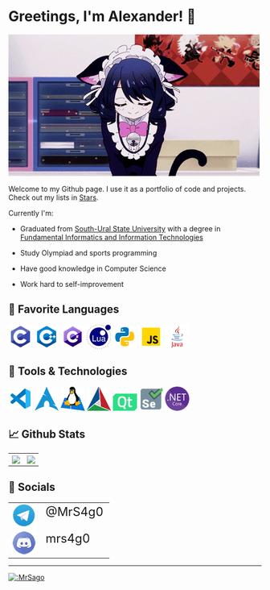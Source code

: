 # Greetings, I'm Alexander! 👋

[![neko](./img/neko.gif "(* ^ ω ^)")](https://www.youtube.com/watch?v=dQw4w9WgXcQ)

Welcome to my Github page. I use it as a portfolio of code and projects. Check out my lists in [Stars](https://github.com/MrSago?tab=stars).

Currently I'm:

- Graduated from [South-Ural State University](https://www.susu.ru/) with a degree in [Fundamental Informatics and Information Technologies](https://eecs.susu.ru/ru/entrant/programs/fundamental-infromatics/)

- Study Olympiad and sports programming

- Have good knowledge in Computer Science

- Work hard to self-improvement

## 📑 Favorite Languages

[![C](./img/c.png)](<https://en.wikipedia.org/wiki/C_(programming_language)>)
[![C++](./img/cpp.png)](https://en.wikipedia.org/wiki/C++)
[![C#](./img/cs.png)](<https://en.wikipedia.org/wiki/C_Sharp_(programming_language)>)
[![Lua](./img/lua.png)](<https://en.wikipedia.org/wiki/Lua_(programming_language)>)
[![Python](./img/py.png)](<https://en.wikipedia.org/wiki/Python_(programming_language)>)
[![JavaScript](./img/js.png)](https://en.wikipedia.org/wiki/JavaScript)
[![Java](./img/java.png)](<https://en.wikipedia.org/wiki/Java_(programming_language)>)

## 🔧 Tools & Technologies

[![VS Code](./img/vscode.png)](https://code.visualstudio.com/)
[![Arch](./img/arch.png)](https://archlinux.org/)
[![WSL](./img/wsl.png)](https://learn.microsoft.com/en-us/windows/wsl/)
[![CMake](./img/cmake.png)](https://cmake.org/)
[![Qt](./img/qt.png)](https://www.qt.io/)
[![Selenium](./img/selenium.png)](https://selenium.dev/)
[![.NET CORE](./img/netcore.png)](https://dotnet.microsoft.com/)

## 📈 Github Stats

<p align="left">
  <table>
    <tr>
      <td>
        <a href="https://github.com/anuraghazra/github-readme-stats">
          <img height="250px" align="center" src="https://github-readme-stats.vercel.app/api?username=MrSago&custom_title=MrSago's+Github+Stats&include_all_commits=true&count_private=true&show_icons=true&theme=jolly">
        </a>
      </td>
      <td>
        <a href="https://github.com/anuraghazra/github-readme-stats">
          <img height="250px" align="center" src="https://github-readme-stats.vercel.app/api/top-langs/?username=MrSago&theme=jolly&layout=compact&langs_count=10&hide=Jupyter%20Notebook">
        </a>
      </td>
    </tr>
  </table>
</p>

## 💬 Socials

<p align="left">
  <table>
      <tr>
      <td>
        <a href="https://t.me/MrS4g0">
          <img align="center" src="./img/telegram.png">
        </a>
      </td>
      <td style="font-size: 24px; vertical-align: top;">
        @MrS4g0
      </td>
    </tr>
    <tr>
      <td>
        <a align="center" href="https://discord.com/users/234742888666234880">
          <img src="./img/discord.png">
        </a>
      </td>
      <td style="font-size: 24px; vertical-align: top;">
        mrs4g0
      </td>
    </tr>
  </table>
</p>

---

[![:MrSago](https://count.getloli.com/get/@:MrSago?scale=0.8&padding=9&theme=booru-touhoulat)](https://count.getloli.com)
